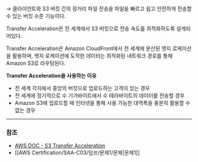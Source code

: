 → 클라이언트와 S3 버킷 간의 장거리 파일 전송을 파일을 빠르고 쉽고 안전하게 전송할 수 있는 버킷 수준 기능이다.

Transfer Acceleration은 전 세계에서 S3 버킷으로 전송 속도를 최적화하도록 설계되어있다.

Transfer Acceleration은 Amazon CloudFront에서 전 세계에 분산된 엣지 로케이션을 활용하며, 엣지 로케이션에 도착한 데이터는 최적화된 네트워크 경로를 통해 Amazon S3로 라우팅된다.


**Transfer Acceleration을 사용하는 이유**
- 전 세계 각지에서 중앙의 버킷으로 업로드하는 고객이 있는 경우
- 전 세계에 정기적으로 수 기가바이트에서 수 테라바이트의 데이터를 전송할 경우
- Amazon S3에 업로드할 때 인터넷을 통해 사용 가능한 대역폭을 충분히 활용할 수 없는 경우

---
###  참조
- [AWS DOC - S3 Transfer Acceleration](https://docs.aws.amazon.com/ko_kr/AmazonS3/latest/userguide/transfer-acceleration-getting-started.html)
- [[AWS Certification/SAA-C03/덤프/문제1/문제|문제1]]